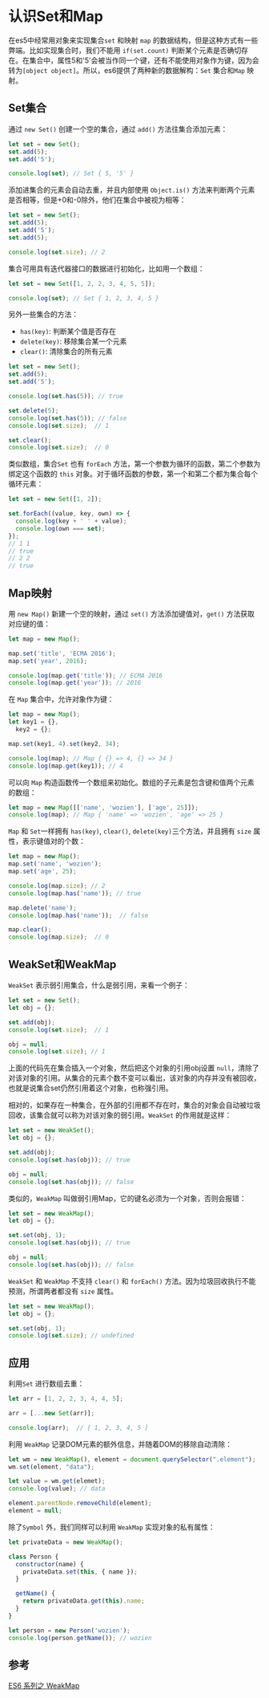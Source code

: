 # 认识Set和Map

在es5中经常用对象来实现集合``set`` 和映射 ``map`` 的数据结构，但是这种方式有一些弊端。比如实现集合时，我们不能用 ``if(set.count)`` 判断某个元素是否确切存在。在集合中，属性5和'5'会被当作同一个键，还有不能使用对象作为键，因为会转为``[object object]``。所以，es6提供了两种新的数据解构：``Set`` 集合和``Map`` 映射。

<!--more-->

## Set集合

通过 ``new Set()`` 创建一个空的集合，通过 ``add()`` 方法往集合添加元素：

```js
let set = new Set();
set.add(5);
set.add('5');

console.log(set); // Set { 5, '5' }
```

添加进集合的元素会自动去重，并且内部使用 ``Object.is()`` 方法来判断两个元素是否相等，但是+0和-0除外，他们在集合中被视为相等：

```js
let set = new Set();
set.add(5);
set.add('5');
set.add(5);

console.log(set.size); // 2
```

集合可用具有迭代器接口的数据进行初始化，比如用一个数组：

```js
let set = new Set([1, 2, 2, 3, 4, 5, 5]);

console.log(set); // Set { 1, 2, 3, 4, 5 }
```

另外一些集合的方法：

- ``has(key)``: 判断某个值是否存在
- ``delete(key)``: 移除集合某一个元素
- ``clear()``: 清除集合的所有元素

```js
let set = new Set();
set.add(5);
set.add('5');

console.log(set.has(5)); // true

set.delete(5);
console.log(set.has(5)); // false
console.log(set.size);  // 1

set.clear();
console.log(set.size);  // 0
```

类似数组，集合``Set`` 也有 ``forEach`` 方法，第一个参数为循环的函数，第二个参数为绑定这个函数的 ``this`` 对象。对于循环函数的参数，第一个和第二个都为集合每个循环元素：

```js
let set = new Set([1, 2]);

set.forEach((value, key, own) => {
  console.log(key + ' ' + value);
  console.log(own === set);
});
// 1 1
// true
// 2 2
// true
```

## Map映射

用 ``new Map()`` 新建一个空的映射，通过 ``set()`` 方法添加键值对，``get()`` 方法获取对应键的值：

```js
let map = new Map();

map.set('title', 'ECMA 2016');
map.set('year', 2016);

console.log(map.get('title')); // ECMA 2016
console.log(map.get('year')); // 2016
```

在 ``Map`` 集合中，允许对象作为键：

```js
let map = new Map();
let key1 = {},
  key2 = {};

map.set(key1, 4).set(key2, 34);

console.log(map); // Map { {} => 4, {} => 34 }
console.log(map.get(key1)); // 4
```

可以向 ``Map`` 构造函数传一个数组来初始化。数组的子元素是包含键和值两个元素的数组：

```js
let map = new Map([['name', 'wozien'], ['age', 25]]);
console.log(map); // Map { 'name' => 'wozien', 'age' => 25 }
```

``Map`` 和 ``Set``一样拥有 ``has(key)``, ``clear()``, ``delete(key)``三个方法，并且拥有 ``size`` 属性，表示键值对的个数：

```js
let map = new Map();
map.set('name', 'wozien');
map.set('age', 25);

console.log(map.size); // 2
console.log(map.has('name')); // true

map.delete('name');
console.log(map.has('name'));  // false

map.clear();
console.log(map.size);  // 0
```

## WeakSet和WeakMap

``WeakSet`` 表示弱引用集合，什么是弱引用，来看一个例子：

```js
let set = new Set();
let obj = {};

set.add(obj);
console.log(set.size);  // 1

obj = null;
console.log(set.size); // 1
```

上面的代码先在集合插入一个对象，然后把这个对象的引用obj设置 ``null``，清除了对该对象的引用。从集合的元素个数不变可以看出，该对象的内存并没有被回收，也就是说集合set仍然引用着这个对象，也称强引用。

相对的，如果存在一种集合，在外部的引用都不存在时，集合的对象会自动被垃圾回收，该集合就可以称为对该对象的弱引用。``WeakSet`` 的作用就是这样：

```js
let set = new WeakSet();
let obj = {};

set.add(obj);
console.log(set.has(obj)); // true

obj = null;
console.log(set.has(obj)); // false
```

类似的，``WeakMap`` 叫做弱引用Map，它的键名必须为一个对象，否则会报错：

```js
let set = new WeakMap();
let obj = {};

set.set(obj, 1);
console.log(set.has(obj)); // true

obj = null;
console.log(set.has(obj)); // false
```

``WeakSet`` 和 ``WeakMap`` 不支持 ``clear()`` 和 ``forEach()`` 方法。因为垃圾回收执行不能预测，所谓两者都没有 ``size`` 属性。

```js
let set = new WeakMap();
let obj = {};

set.set(obj, 1);
console.log(set.size); // undefined
```

## 应用

利用``Set`` 进行数组去重：

```js
let arr = [1, 2, 2, 3, 4, 4, 5];

arr = [...new Set(arr)];

console.log(arr);  // [ 1, 2, 3, 4, 5 ]
```

利用 ``WeakMap`` 记录DOM元素的额外信息，并随着DOM的移除自动清除：

```js
let wm = new WeakMap(), element = document.querySelector(".element");
wm.set(element, "data");

let value = wm.get(elemet);
console.log(value); // data

element.parentNode.removeChild(element);
element = null;
```

除了``Symbol`` 外，我们同样可以利用 ``WeakMap`` 实现对象的私有属性：

```js
let privateData = new WeakMap();

class Person {
  constructor(name) {
    privateData.set(this, { name });
  }

  getName() {
    return privateData.get(this).name;
  }
}

let person = new Person('wozien');
console.log(person.getName()); // wozien
```

## 参考

[ES6 系列之 WeakMap](https://github.com/mqyqingfeng/Blog/issues/92)